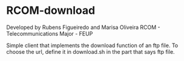 # RCOM-download
Developed by Rubens Figueiredo and Marisa Oliveira
RCOM - Telecommunications Major - FEUP

Simple client that implements the download function of an ftp file.
To choose the url, define it in download.sh in the part that says ftp file.
